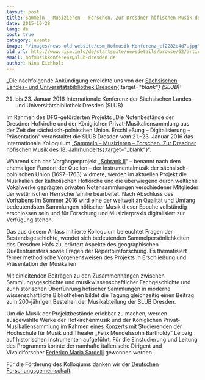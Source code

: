 ```yaml
---
layout: post
title: Sammeln – Musizieren – Forschen. Zur Dresdner höfischen Musik des 18. Jahrhunderts
date: 2015-10-28
lang: de
post: true
category: events
image: "/images/news-old-website/csm_Hofmusik-Konferenz_cf2282e4d7.jpg"
old_url: http://www.rism.info/de/startseite/newsdetails/browse/62/article/64/collecting-performing-exploring-dresdens-eighteenth-century-court-music.html
email: hofmusikkonferenz@slub-dresden.de
author: Nina Eichholz
---
```



_Die nachfolgende Ankündigung erreichte uns von der [Sächsischen Landes- und Universitätsbibliothek Dresden](http://www.slub-dresden.de/startseite/){:target="_blank"} (SLUB):_

21. bis 23. Januar 2016
Internationale Konferenz der Sächsischen Landes- und Universitätsbibliothek Dresden (SLUB)

Im Rahmen des DFG-geförderten Projekts „Die Notenbestände der Dresdner Hofkirche und der Königlichen Privat-Musikaliensammlung aus der Zeit der sächsisch-polnischen Union. Erschließung – Digitalisierung – Präsentation“ veranstaltet die SLUB Dresden vom 21.–23. Januar 2016 das Internationale Kolloquium „[Sammeln – Musizieren – Forschen. Zur Dresdner höfischen Musik des 18. Jahrhunderts](http://hofmusik.slub-dresden.de/themen/hofkirche-koenigliche-privat-musikaliensammlung/konferenz/){:target="_blank"}“.

Während sich das Vorgängerprojekt „[Schrank II](http://hofmusik.slub-dresden.de/themen/schrank-zwei/)“ – benannt nach dem ehemaligen Fundort der Quellen – der Instrumentalmusik der sächsisch-polnischen Union (1697–1763) widmete, werden im aktuellen Projekt die Musikalien der katholischen Hofkirche und die überwiegend durch weltliche Vokalwerke geprägten privaten Notensammlungen verschiedener Mitglieder der wettinischen Herrscherfamilie bearbeitet. Nach Abschluss des Vorhabens im Sommer 2016 wird eine der weltweit an Qualität und Umfang bedeutendsten Sammlungen höfischer Musik dieser Epoche vollständig erschlossen sein und für Forschung und Musizierpraxis digitalisiert zur Verfügung stehen.

Das aus diesem Anlass initiierte Kolloquium beleuchtet Fragen der Bestandsgeschichte, wendet sich bedeutenden Sammelpersönlichkeiten des Dresdner Hofs zu, erörtert Aspekte des geographischen Quellentransfers sowie Fragen der Repertoireforschung. Es thematisiert ferner methodische Vorgehensweisen des Projekts in Erschließung und Präsentation der Musikalien.

Mit einleitenden Beiträgen zu den Zusammenhängen zwischen Sammlungsgeschichte und musikwissenschaftlicher Fachgeschichte und zur historischen Überführung höfischer Sammlungen in moderne wissenschaftliche Bibliotheken bildet die Tagung gleichzeitig einen Beitrag zum 200-jährigen Bestehen der Musikabteilung der SLUB Dresden.

Um die Musik der Projektbestände erlebbar zu machen, werden ausgewählte Werke der Hofkirchenmusik und der Königlichen Privat-Musikaliensammlung im Rahmen eines [Konzerts](http://hofmusik.slub-dresden.de/themen/hofkirche-koenigliche-privat-musikaliensammlung/konferenz/konzert/) mit Studierenden der Hochschule für Musik und Theater „Felix Mendelssohn Bartholdy“ Leipzig auf historischen Instrumenten aufgeführt. Für die Einstudierung und Leitung des Programms konnte der namhafte italienische Dirigent und Vivaldiforscher [Federico Maria Sardelli](https://en.wikipedia.org/wiki/Federico_Maria_Sardelli "F. M. Sardelli - Wikipedia") gewonnen werden.

Für die Förderung des Kolloqiums danken wir der [Deutschen Forschungsgemeinschaft](http://www.dfg.de/ "DFG").

